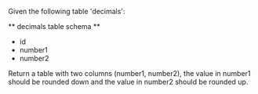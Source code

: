 Given the following table 'decimals':

** decimals table schema **

- id
- number1
- number2

Return a table with two columns (number1, number2), the value in number1 should be rounded down and the value in number2 should be rounded up.